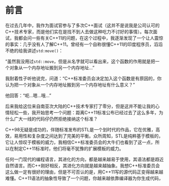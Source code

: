 # 前言

在过去几年中，我作为面试官参与了多次C++面试（这并不是说我是公司认可的C++技术专家，而是他们实在是找不到人去做这种吃力不讨好的事情）。每次面试，我都会问一些有关C++11的问题，在这个过程中，我逐渐发现了一个让人震惊的事实：几乎没有人了解C++11。曾经有一个自称很懂C++11的印度程序员，滔滔不绝的给我讲述`std:move()`：

“虽然我没用过`std::move`，但是从名字就可以看出来，这个函数的作用就是把一个对象从一个内存地址搬到另一个内存地址...”

我耐着性子听他说完，问道：“C++标准委员会决定加入这个函数是有原因的，你认为把一个对象从一个内存地址搬到另一个内存地址有什么意义？”

他回答：“呃...嗯...哦...”

后来我给这位来自南亚次大陆的C++技术专家打了零分，但是这并不能让我的心情轻松一些，我开始思考一个问题：距离C++11标准公布已经过去了这么多年，为什么广大一线的代码仔仍然拒绝接纳这个标准？

C++98无疑是成功的，伴随标准发布的STL是一个划时代的作品，它在优雅，高效，易用性和复杂度之间达到了完美的平衡。众所周知，STL是纯粹基于模板的，它让人惊叹于模板的威力，我相信C++标准委员会的大牛们也看到了这一点，所以在制定C++11标准时，他们将毫不犹豫的扩展模板的威力。

任何一门现代的编程语言，其进化的方向，都是越来越易于使用，其语法都是趋近自然语言。而C++刚好相反，其进化方向就是越来越抽象。我想C++标准委员会这么做一定有很好的理由，但是不可否认的是，用C++11写的源代码正变得越来越难懂。C++11语法的抽象性导致了一个问题，你越来越依靠编译器为你生成代码，
